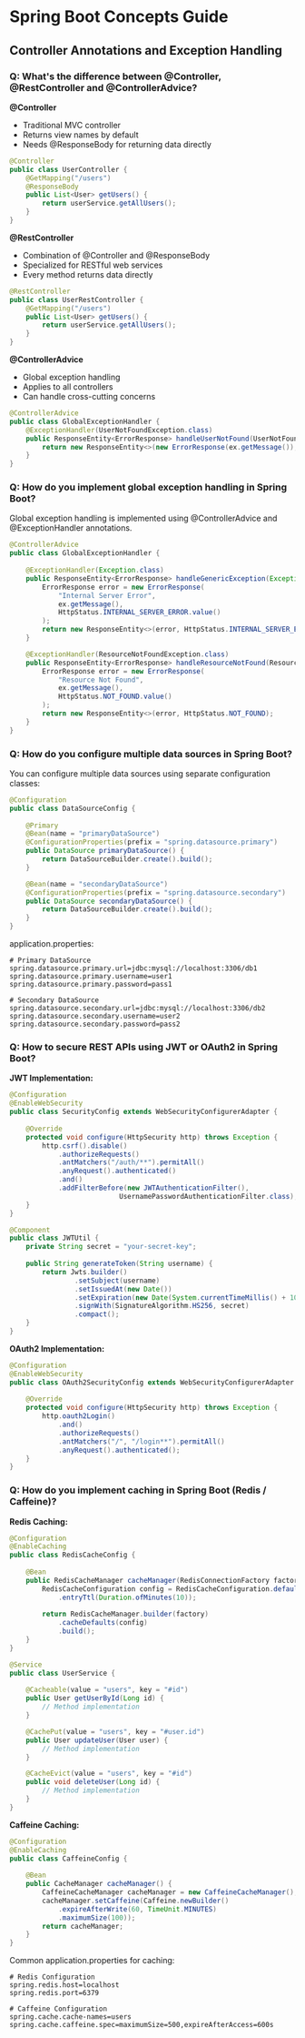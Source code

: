 # Spring Boot Concepts Guide

## Controller Annotations and Exception Handling

### Q: What's the difference between @Controller, @RestController and @ControllerAdvice?

**@Controller**
- Traditional MVC controller
- Returns view names by default
- Needs @ResponseBody for returning data directly

```java
@Controller
public class UserController {
    @GetMapping("/users")
    @ResponseBody
    public List<User> getUsers() {
        return userService.getAllUsers();
    }
}
```

**@RestController**
- Combination of @Controller and @ResponseBody
- Specialized for RESTful web services
- Every method returns data directly

```java
@RestController
public class UserRestController {
    @GetMapping("/users")
    public List<User> getUsers() {
        return userService.getAllUsers();
    }
}
```

**@ControllerAdvice**
- Global exception handling
- Applies to all controllers
- Can handle cross-cutting concerns

```java
@ControllerAdvice
public class GlobalExceptionHandler {
    @ExceptionHandler(UserNotFoundException.class)
    public ResponseEntity<ErrorResponse> handleUserNotFound(UserNotFoundException ex) {
        return new ResponseEntity<>(new ErrorResponse(ex.getMessage()), HttpStatus.NOT_FOUND);
    }
}
```

### Q: How do you implement global exception handling in Spring Boot?

Global exception handling is implemented using @ControllerAdvice and @ExceptionHandler annotations.

```java
@ControllerAdvice
public class GlobalExceptionHandler {
    
    @ExceptionHandler(Exception.class)
    public ResponseEntity<ErrorResponse> handleGenericException(Exception ex) {
        ErrorResponse error = new ErrorResponse(
            "Internal Server Error",
            ex.getMessage(),
            HttpStatus.INTERNAL_SERVER_ERROR.value()
        );
        return new ResponseEntity<>(error, HttpStatus.INTERNAL_SERVER_ERROR);
    }

    @ExceptionHandler(ResourceNotFoundException.class)
    public ResponseEntity<ErrorResponse> handleResourceNotFound(ResourceNotFoundException ex) {
        ErrorResponse error = new ErrorResponse(
            "Resource Not Found",
            ex.getMessage(),
            HttpStatus.NOT_FOUND.value()
        );
        return new ResponseEntity<>(error, HttpStatus.NOT_FOUND);
    }
}
```

### Q: How do you configure multiple data sources in Spring Boot?

You can configure multiple data sources using separate configuration classes:

```java
@Configuration
public class DataSourceConfig {
    
    @Primary
    @Bean(name = "primaryDataSource")
    @ConfigurationProperties(prefix = "spring.datasource.primary")
    public DataSource primaryDataSource() {
        return DataSourceBuilder.create().build();
    }

    @Bean(name = "secondaryDataSource")
    @ConfigurationProperties(prefix = "spring.datasource.secondary")
    public DataSource secondaryDataSource() {
        return DataSourceBuilder.create().build();
    }
}
```

application.properties:
```properties
# Primary DataSource
spring.datasource.primary.url=jdbc:mysql://localhost:3306/db1
spring.datasource.primary.username=user1
spring.datasource.primary.password=pass1

# Secondary DataSource
spring.datasource.secondary.url=jdbc:mysql://localhost:3306/db2
spring.datasource.secondary.username=user2
spring.datasource.secondary.password=pass2
```

### Q: How to secure REST APIs using JWT or OAuth2 in Spring Boot?

**JWT Implementation:**

```java
@Configuration
@EnableWebSecurity
public class SecurityConfig extends WebSecurityConfigurerAdapter {
    
    @Override
    protected void configure(HttpSecurity http) throws Exception {
        http.csrf().disable()
            .authorizeRequests()
            .antMatchers("/auth/**").permitAll()
            .anyRequest().authenticated()
            .and()
            .addFilterBefore(new JWTAuthenticationFilter(), 
                           UsernamePasswordAuthenticationFilter.class);
    }
}

@Component
public class JWTUtil {
    private String secret = "your-secret-key";
    
    public String generateToken(String username) {
        return Jwts.builder()
                .setSubject(username)
                .setIssuedAt(new Date())
                .setExpiration(new Date(System.currentTimeMillis() + 1000 * 60 * 60 * 10))
                .signWith(SignatureAlgorithm.HS256, secret)
                .compact();
    }
}
```

**OAuth2 Implementation:**

```java
@Configuration
@EnableWebSecurity
public class OAuth2SecurityConfig extends WebSecurityConfigurerAdapter {
    
    @Override
    protected void configure(HttpSecurity http) throws Exception {
        http.oauth2Login()
            .and()
            .authorizeRequests()
            .antMatchers("/", "/login**").permitAll()
            .anyRequest().authenticated();
    }
}
```

### Q: How do you implement caching in Spring Boot (Redis / Caffeine)?

**Redis Caching:**

```java
@Configuration
@EnableCaching
public class RedisCacheConfig {
    
    @Bean
    public RedisCacheManager cacheManager(RedisConnectionFactory factory) {
        RedisCacheConfiguration config = RedisCacheConfiguration.defaultCacheConfig()
            .entryTtl(Duration.ofMinutes(10));
            
        return RedisCacheManager.builder(factory)
            .cacheDefaults(config)
            .build();
    }
}

@Service
public class UserService {
    
    @Cacheable(value = "users", key = "#id")
    public User getUserById(Long id) {
        // Method implementation
    }

    @CachePut(value = "users", key = "#user.id")
    public User updateUser(User user) {
        // Method implementation
    }

    @CacheEvict(value = "users", key = "#id")
    public void deleteUser(Long id) {
        // Method implementation
    }
}
```

**Caffeine Caching:**

```java
@Configuration
@EnableCaching
public class CaffeineConfig {
    
    @Bean
    public CacheManager cacheManager() {
        CaffeineCacheManager cacheManager = new CaffeineCacheManager();
        cacheManager.setCaffeine(Caffeine.newBuilder()
            .expireAfterWrite(60, TimeUnit.MINUTES)
            .maximumSize(100));
        return cacheManager;
    }
}
```

Common application.properties for caching:
```properties
# Redis Configuration
spring.redis.host=localhost
spring.redis.port=6379

# Caffeine Configuration
spring.cache.cache-names=users
spring.cache.caffeine.spec=maximumSize=500,expireAfterAccess=600s
```
